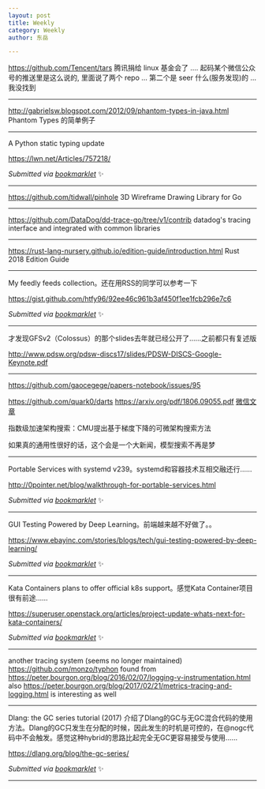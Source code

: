 ```yaml
---
layout: post
title: Weekly
category: Weekly
author: 东岳

---
```


https://github.com/Tencent/tars 腾讯捐给 linux 基金会了 .... 起码某个微信公众号的推送里是这么说的, 里面说了两个 repo ... 第二个是 seer 什么(服务发现)的 ... 我没找到

***

http://gabrielsw.blogspot.com/2012/09/phantom-types-in-java.html Phantom Types 的简单例子

***

A Python static typing update

https://lwn.net/Articles/757218/

 *Submitted via [bookmarklet](https://gist.github.com/htfy96/301ae2b1c477a4a644e943bbc27c9588)* :sparkles:

***

https://github.com/tidwall/pinhole 3D Wireframe Drawing Library for Go

***

https://github.com/DataDog/dd-trace-go/tree/v1/contrib datadog's tracing interface and integrated with common libraries

***

https://rust-lang-nursery.github.io/edition-guide/introduction.html Rust 2018 Edition Guide

***

My feedly feeds collection。还在用RSS的同学可以参考一下

https://gist.github.com/htfy96/92ee46c961b3af450f1ee1fcb296e7c6

 *Submitted via [bookmarklet](https://gist.github.com/htfy96/301ae2b1c477a4a644e943bbc27c9588)* :sparkles:

***

才发现GFSv2（Colossus）的那个slides去年就已经公开了……之前都只有复述版

http://www.pdsw.org/pdsw-discs17/slides/PDSW-DISCS-Google-Keynote.pdf

***

https://github.com/gaocegege/papers-notebook/issues/95

https://github.com/quark0/darts
https://arxiv.org/pdf/1806.09055.pdf
[微信文章](https://mp.weixin.qq.com/s?__biz=MzA3MzI4MjgzMw==&mid=2650744369&idx=1&sn=c8bdab99bce21331f4823300e0f7070f&chksm=871ae24fb06d6b59871fc8295d6b4fc929ac84f431823b74f6d904d94d3db1690abde31f58d0&mpshare=1&scene=1&srcid=0627il2MViMGVcIAwYRJYBLH&pass_ticket=JuN7OPykLjC9y8DSpa4EmdRPWUhlPbs1KSNp1rOHyVPWFLtKwx1zw9bJaltHqzzf#rd)

 指数级加速架构搜索：CMU提出基于梯度下降的可微架构搜索方法 

如果真的通用性很好的话，这个会是一个大新闻，模型搜索不再是梦

***

Portable Services with systemd v239。systemd和容器技术互相交融还行……

http://0pointer.net/blog/walkthrough-for-portable-services.html

 *Submitted via [bookmarklet](https://gist.github.com/htfy96/301ae2b1c477a4a644e943bbc27c9588)* :sparkles:

***

GUI Testing Powered by Deep Learning。前端越来越不好做了。。

https://www.ebayinc.com/stories/blogs/tech/gui-testing-powered-by-deep-learning/

 *Submitted via [bookmarklet](https://gist.github.com/htfy96/301ae2b1c477a4a644e943bbc27c9588)* :sparkles:

***

Kata Containers plans to offer official k8s support。感觉Kata Container项目很有前途……

https://superuser.openstack.org/articles/project-update-whats-next-for-kata-containers/

 *Submitted via [bookmarklet](https://gist.github.com/htfy96/301ae2b1c477a4a644e943bbc27c9588)* :sparkles:

***

another tracing system (seems no longer maintained) https://github.com/monzo/typhon found from https://peter.bourgon.org/blog/2016/02/07/logging-v-instrumentation.html also https://peter.bourgon.org/blog/2017/02/21/metrics-tracing-and-logging.html is interesting as well

***

Dlang: the GC series tutorial (2017)  介绍了Dlang的GC与无GC混合代码的使用方法。Dlang的GC只发生在分配的时候，因此发生的时机是可控的，在@nogc代码中不会触发。感觉这种hybrid的思路比起完全无GC更容易接受与使用……

https://dlang.org/blog/the-gc-series/

 *Submitted via [bookmarklet](https://gist.github.com/htfy96/301ae2b1c477a4a644e943bbc27c9588)* :sparkles:

***

